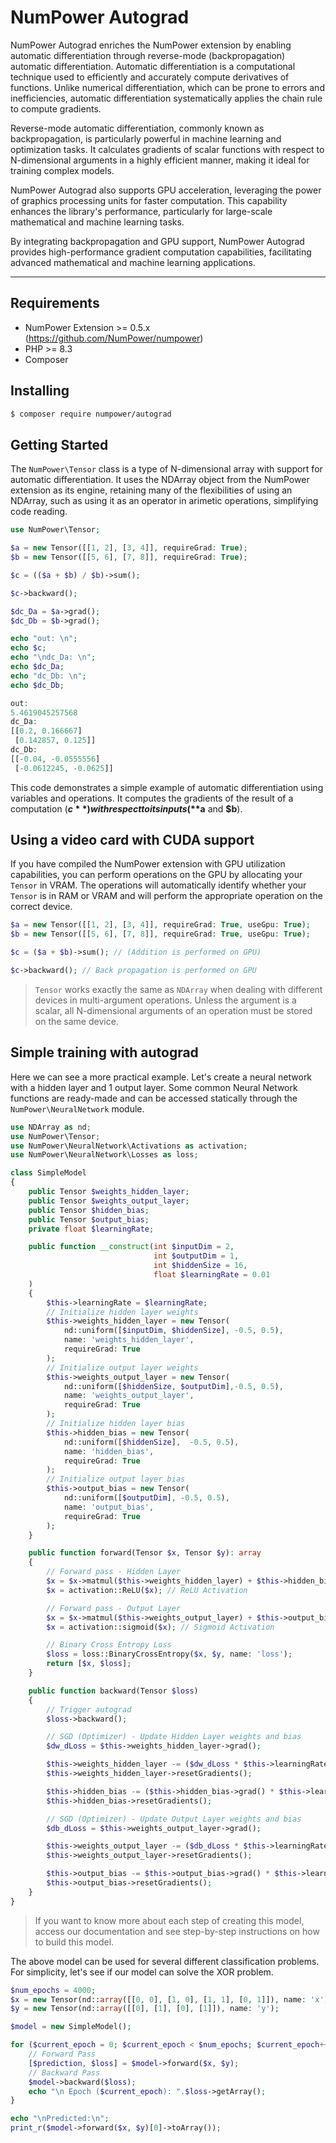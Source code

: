 # NumPower Autograd

NumPower Autograd enriches the NumPower extension by enabling automatic 
differentiation through reverse-mode (backpropagation) automatic differentiation. Automatic 
differentiation is a computational technique used to efficiently and 
accurately compute derivatives of functions. Unlike numerical 
differentiation, which can be prone to errors and inefficiencies, 
automatic differentiation systematically applies the chain rule 
to compute gradients.

Reverse-mode automatic differentiation, commonly known as backpropagation, is particularly powerful in machine learning and optimization tasks. It calculates gradients of scalar functions with respect to N-dimensional arguments in a highly efficient manner, making it ideal for training complex models.

NumPower Autograd also supports GPU acceleration, leveraging the power of graphics processing units for faster computation. This capability enhances the library's performance, particularly for large-scale mathematical and machine learning tasks.

By integrating backpropagation and GPU support, NumPower Autograd provides high-performance gradient computation capabilities, facilitating advanced mathematical and machine learning applications.

---

## Requirements

- NumPower Extension >= 0.5.x (https://github.com/NumPower/numpower)
- PHP >= 8.3
- Composer

## Installing

```bash
$ composer require numpower/autograd
```
## Getting Started

The `NumPower\Tensor` class is a type of N-dimensional array with support for automatic differentiation. 
It uses the NDArray object from the NumPower extension as its engine, retaining many of the 
flexibilities of using an NDArray, such as using it as an operator in arimetic operations, 
simplifying code reading.

```php 
use NumPower\Tensor;

$a = new Tensor([[1, 2], [3, 4]], requireGrad: True);
$b = new Tensor([[5, 6], [7, 8]], requireGrad: True);

$c = (($a + $b) / $b)->sum();

$c->backward();

$dc_Da = $a->grad();
$dc_Db = $b->grad();

echo "out: \n";
echo $c;
echo "\ndc_Da: \n";
echo $dc_Da;
echo "dc_Db: \n";
echo $dc_Db;
```
```php
out: 
5.4619045257568
dc_Da: 
[[0.2, 0.166667]
 [0.142857, 0.125]]
dc_Db: 
[[-0.04, -0.0555556]
 [-0.0612245, -0.0625]]
```
This code demonstrates a simple example of automatic differentiation using variables and operations. It computes 
the gradients of the result of a computation (**$c**) with respect to its inputs (**$a** and **$b**).

## Using a video card with CUDA support
If you have compiled the NumPower extension with GPU utilization 
capabilities, you can perform operations on the GPU by allocating 
your `Tensor` in VRAM. The operations will automatically identify 
whether your `Tensor` is in RAM or VRAM and will perform the 
appropriate operation on the correct device.

```php
$a = new Tensor([[1, 2], [3, 4]], requireGrad: True, useGpu: True);
$b = new Tensor([[5, 6], [7, 8]], requireGrad: True, useGpu: True);

$c = ($a + $b)->sum(); // (Addition is performed on GPU)

$c->backward(); // Back propagation is performed on GPU
```
> `Tensor` works exactly the same as `NDArray` when dealing with different devices in multi-argument operations. Unless the argument is a scalar, all N-dimensional arguments of an operation must be stored on the same device.

## Simple training with autograd
Here we can see a more practical example. Let's create a neural network 
with a hidden layer and 1 output layer. Some common Neural Network 
functions are ready-made and can be accessed statically through 
the `NumPower\NeuralNetwork` module.



```php 
use NDArray as nd;
use NumPower\Tensor;
use NumPower\NeuralNetwork\Activations as activation;
use NumPower\NeuralNetwork\Losses as loss;

class SimpleModel
{
    public Tensor $weights_hidden_layer;
    public Tensor $weights_output_layer;
    public Tensor $hidden_bias;
    public Tensor $output_bias;
    private float $learningRate;

    public function __construct(int $inputDim = 2,
                                int $outputDim = 1,
                                int $hiddenSize = 16,
                                float $learningRate = 0.01
    )
    {
        $this->learningRate = $learningRate;
        // Initialize hidden layer weights
        $this->weights_hidden_layer = new Tensor(
            nd::uniform([$inputDim, $hiddenSize], -0.5, 0.5),
            name: 'weights_hidden_layer',
            requireGrad: True
        );
        // Initialize output layer weights
        $this->weights_output_layer = new Tensor(
            nd::uniform([$hiddenSize, $outputDim],-0.5, 0.5),
            name: 'weights_output_layer',
            requireGrad: True
        );
        // Initialize hidden layer bias
        $this->hidden_bias = new Tensor(
            nd::uniform([$hiddenSize],  -0.5, 0.5),
            name: 'hidden_bias',
            requireGrad: True
        );
        // Initialize output layer bias
        $this->output_bias = new Tensor(
            nd::uniform([$outputDim], -0.5, 0.5),
            name: 'output_bias',
            requireGrad: True
        );
    }

    public function forward(Tensor $x, Tensor $y): array
    {
        // Forward pass - Hidden Layer
        $x = $x->matmul($this->weights_hidden_layer) + $this->hidden_bias;
        $x = activation::ReLU($x); // ReLU Activation

        // Forward pass - Output Layer
        $x = $x->matmul($this->weights_output_layer) + $this->output_bias;
        $x = activation::sigmoid($x); // Sigmoid Activation

        // Binary Cross Entropy Loss
        $loss = loss::BinaryCrossEntropy($x, $y, name: 'loss');
        return [$x, $loss];
    }

    public function backward(Tensor $loss)
    {
        // Trigger autograd
        $loss->backward();

        // SGD (Optimizer) - Update Hidden Layer weights and bias
        $dw_dLoss = $this->weights_hidden_layer->grad();

        $this->weights_hidden_layer -= ($dw_dLoss * $this->learningRate);
        $this->weights_hidden_layer->resetGradients();

        $this->hidden_bias -= ($this->hidden_bias->grad() * $this->learningRate);
        $this->hidden_bias->resetGradients();

        // SGD (Optimizer) - Update Output Layer weights and bias
        $db_dLoss = $this->weights_output_layer->grad();

        $this->weights_output_layer -= ($db_dLoss * $this->learningRate);
        $this->weights_output_layer->resetGradients();

        $this->output_bias -= $this->output_bias->grad() * $this->learningRate;
        $this->output_bias->resetGradients();
    }
}
```

> If you want to know more about each step of creating this model, access our documentation 
and see step-by-step instructions on how to build this model.


The above model can be used for several different classification problems. 
For simplicity, let's see if our model can solve the XOR problem.

```php 
$num_epochs = 4000;
$x = new Tensor(nd::array([[0, 0], [1, 0], [1, 1], [0, 1]]), name: 'x');
$y = new Tensor(nd::array([[0], [1], [0], [1]]), name: 'y');

$model = new SimpleModel();

for ($current_epoch = 0; $current_epoch < $num_epochs; $current_epoch++) {
    // Forward Pass
    [$prediction, $loss] = $model->forward($x, $y);
    // Backward Pass
    $model->backward($loss);
    echo "\n Epoch ($current_epoch): ".$loss->getArray();
}

echo "\nPredicted:\n";
print_r($model->forward($x, $y)[0]->toArray());
```
